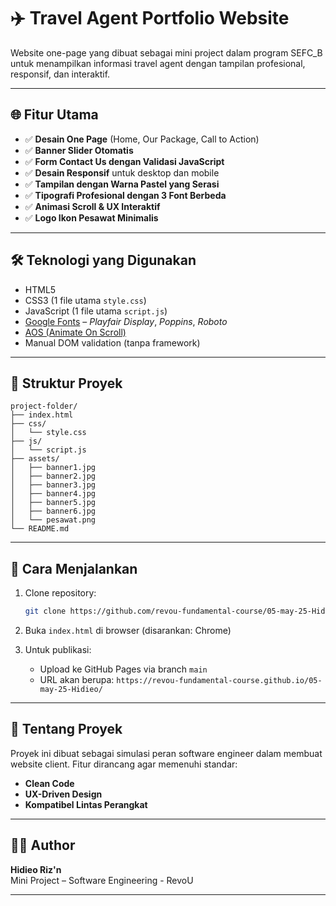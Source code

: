 # ✈️ Travel Agent Portfolio Website

Website one-page yang dibuat sebagai mini project dalam program SEFC_B untuk menampilkan informasi travel agent dengan tampilan profesional, responsif, dan interaktif.

---

## 🌐 Fitur Utama

- ✅ **Desain One Page** (Home, Our Package, Call to Action)
- ✅ **Banner Slider Otomatis**
- ✅ **Form Contact Us dengan Validasi JavaScript**
- ✅ **Desain Responsif** untuk desktop dan mobile
- ✅ **Tampilan dengan Warna Pastel yang Serasi**
- ✅ **Tipografi Profesional dengan 3 Font Berbeda**
- ✅ **Animasi Scroll & UX Interaktif**
- ✅ **Logo Ikon Pesawat Minimalis**

---

## 🛠️ Teknologi yang Digunakan

- HTML5
- CSS3 (1 file utama `style.css`)
- JavaScript (1 file utama `script.js`)
- [Google Fonts](https://fonts.google.com/) – *Playfair Display*, *Poppins*, *Roboto*
- [AOS (Animate On Scroll)](https://michalsnik.github.io/aos/)
- Manual DOM validation (tanpa framework)

---

## 📁 Struktur Proyek

```
project-folder/
├── index.html
├── css/
│   └── style.css
├── js/
│   └── script.js
├── assets/
│   ├── banner1.jpg
│   ├── banner2.jpg
│   ├── banner3.jpg
│   ├── banner4.jpg
│   ├── banner5.jpg
│   ├── banner6.jpg
│   └── pesawat.png
└── README.md
```

---

## 🚀 Cara Menjalankan

1. Clone repository:
   ```bash
   git clone https://github.com/revou-fundamental-course/05-may-25-Hidieo.git
   ```

2. Buka `index.html` di browser (disarankan: Chrome)

3. Untuk publikasi:
   - Upload ke GitHub Pages via branch `main`
   - URL akan berupa: `https://revou-fundamental-course.github.io/05-may-25-Hidieo/`

---

## 🧠 Tentang Proyek

Proyek ini dibuat sebagai simulasi peran software engineer dalam membuat website client. Fitur dirancang agar memenuhi standar:
- **Clean Code**
- **UX-Driven Design**
- **Kompatibel Lintas Perangkat**

---

## 🧑‍💻 Author

**Hidieo Riz'n**  
Mini Project – Software Engineering - RevoU

---

